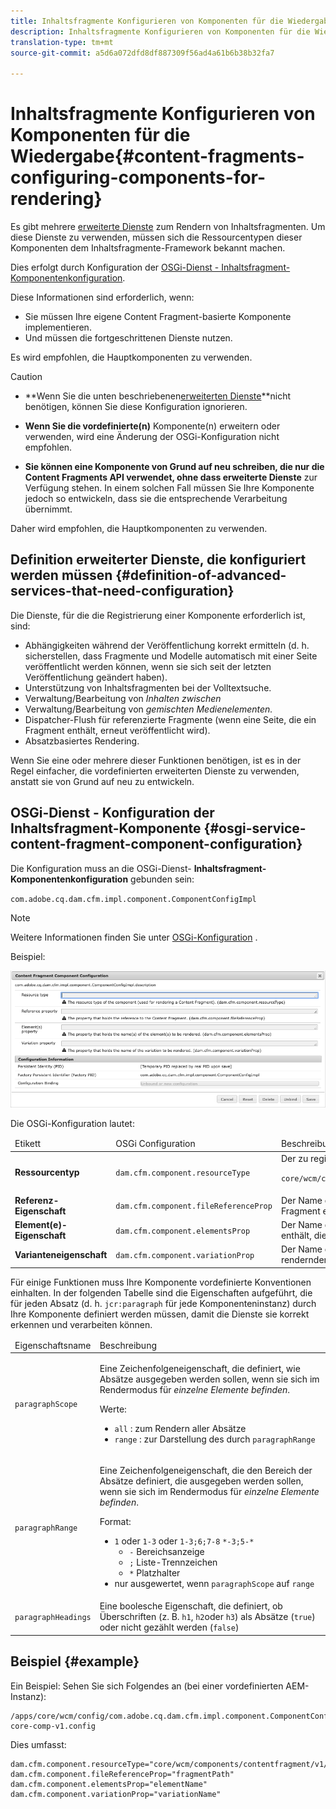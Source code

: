 ```yaml
---
title: Inhaltsfragmente Konfigurieren von Komponenten für die Wiedergabe
description: Inhaltsfragmente Konfigurieren von Komponenten für die Wiedergabe
translation-type: tm+mt
source-git-commit: a5d6a072dfd8df887309f56ad4a61b6b38b32fa7

---
```



# Inhaltsfragmente Konfigurieren von Komponenten für die Wiedergabe{#content-fragments-configuring-components-for-rendering}

Es gibt mehrere [erweiterte Dienste](#definition-of-advanced-services-that-need-configuration) zum Rendern von Inhaltsfragmenten. Um diese Dienste zu verwenden, müssen sich die Ressourcentypen dieser Komponenten dem Inhaltsfragmente-Framework bekannt machen.

Dies erfolgt durch Konfiguration der [OSGi-Dienst - Inhaltsfragment-Komponentenkonfiguration](#osgi-service-content-fragment-component-configuration).

Diese Informationen sind erforderlich, wenn:

* Sie müssen Ihre eigene Content Fragment-basierte Komponente implementieren.
* Und müssen die fortgeschrittenen Dienste nutzen.

Es wird empfohlen, die Hauptkomponenten zu verwenden.

>[!CAUTION]
>
>* **Wenn Sie die unten beschriebenen[erweiterten Dienste](#definition-of-advanced-services-that-need-configuration)**nicht benötigen, können Sie diese Konfiguration ignorieren.
   >
   >
* **Wenn Sie die vordefinierte(n)** Komponente(n) erweitern oder verwenden, wird eine Änderung der OSGi-Konfiguration nicht empfohlen.
   >
   >
* **Sie können eine Komponente von Grund auf neu schreiben, die nur die Content Fragments API verwendet, ohne dass erweiterte Dienste** zur Verfügung stehen. In einem solchen Fall müssen Sie Ihre Komponente jedoch so entwickeln, dass sie die entsprechende Verarbeitung übernimmt.
>
>
Daher wird empfohlen, die Hauptkomponenten zu verwenden.

## Definition erweiterter Dienste, die konfiguriert werden müssen {#definition-of-advanced-services-that-need-configuration}

Die Dienste, für die die Registrierung einer Komponente erforderlich ist, sind:

* Abhängigkeiten während der Veröffentlichung korrekt ermitteln (d. h. sicherstellen, dass Fragmente und Modelle automatisch mit einer Seite veröffentlicht werden können, wenn sie sich seit der letzten Veröffentlichung geändert haben).
* Unterstützung von Inhaltsfragmenten bei der Volltextsuche.
* Verwaltung/Bearbeitung von *Inhalten zwischen*
* Verwaltung/Bearbeitung von *gemischten Medienelementen.*
* Dispatcher-Flush für referenzierte Fragmente (wenn eine Seite, die ein Fragment enthält, erneut veröffentlicht wird).
* Absatzbasiertes Rendering.

Wenn Sie eine oder mehrere dieser Funktionen benötigen, ist es in der Regel einfacher, die vordefinierten erweiterten Dienste zu verwenden, anstatt sie von Grund auf neu zu entwickeln.

## OSGi-Dienst - Konfiguration der Inhaltsfragment-Komponente {#osgi-service-content-fragment-component-configuration}

Die Konfiguration muss an die OSGi-Dienst- **Inhaltsfragment-Komponentenkonfiguration** gebunden sein:

`com.adobe.cq.dam.cfm.impl.component.ComponentConfigImpl`

>[!NOTE]
>
>Weitere Informationen finden Sie unter [OSGi-Konfiguration](/help/implementing/deploying/overview.md#osgi-configuration) .

Beispiel:

![OSGi-Konfiguration Inhaltsfragment-Komponentenkonfiguration](assets/cf-component-configuration-osgi.png)

Die OSGi-Konfiguration lautet:

<table>
 <thead>
  <tr>
   <td>Etikett</td>
   <td>OSGi Configuration<br /> </td>
   <td>Beschreibung</td>
  </tr>
 </thead>
 <tbody>
  <tr>
   <td><strong>Ressourcentyp</strong></td>
   <td><code>dam.cfm.component.resourceType</code></td>
   <td>Der zu registrierende Ressourcentyp; z. B. <br /> <p><span class="cmp-examples-demo__property-value"><code>core/wcm/components/contentfragment/v1/contentfragment</code></code></p> </td>
  </tr>
  <tr>
   <td><strong>Referenz-Eigenschaft</strong></td>
   <td><code>dam.cfm.component.fileReferenceProp</code></td>
   <td>Der Name der Eigenschaft, die den Verweis auf das Fragment enthält; z. B. <code>fragmentPath</code> oder <code>fileReference</code></td>
  </tr>
  <tr>
   <td><strong>Element(e)-Eigenschaft</strong></td>
   <td><code>dam.cfm.component.elementsProp</code></td>
   <td>Der Name der Eigenschaft, die die Namen der Elemente enthält, die gerendert werden sollen; z. B.<code>elementName</code></td>
  </tr>
  <tr>
   <td><strong>Varianteneigenschaft</strong><br /> </td>
   <td><code>dam.cfm.component.variationProp</code></td>
   <td>Der Name der Eigenschaft, die den Namen der zu rendernden Variante enthält; z. B.<code>variationName</code></td>
  </tr>
 </tbody>
</table>

Für einige Funktionen muss Ihre Komponente vordefinierte Konventionen einhalten. In der folgenden Tabelle sind die Eigenschaften aufgeführt, die für jeden Absatz (d. h. `jcr:paragraph` für jede Komponenteninstanz) durch Ihre Komponente definiert werden müssen, damit die Dienste sie korrekt erkennen und verarbeiten können.

<table>
 <thead>
  <tr>
   <td>Eigenschaftsname</td>
   <td>Beschreibung</td>
  </tr>
 </thead>
 <tbody>
  <tr>
   <td><code>paragraphScope</code></td>
   <td><p>Eine Zeichenfolgeneigenschaft, die definiert, wie Absätze ausgegeben werden sollen, wenn sie sich im Rendermodus für <em>einzelne Elemente befinden</em>.</p> <p>Werte:</p>
    <ul>
     <li><code>all</code> : zum Rendern aller Absätze</li>
     <li><code>range</code> : zur Darstellung des durch <code>paragraphRange</code></li>
    </ul> </td>
  </tr>
  <tr>
   <td><code>paragraphRange</code></td>
   <td><p>Eine Zeichenfolgeneigenschaft, die den Bereich der Absätze definiert, die ausgegeben werden sollen, wenn sie sich im Rendermodus für <em>einzelne Elemente befinden</em>.</p> <p>Format:</p>
    <ul>
     <li><code>1</code> oder <code>1-3</code> oder <code>1-3;6;7-8</code> <code>*-3;5-*</code>
     <ul>
       <li><code>-</code> Bereichsanzeige</li>
       <li><code>;</code> Liste-Trennzeichen</li>
       <li><code>*</code> Platzhalter</li>
     </ul>
     </li>
     <li>nur ausgewertet, wenn <code>paragraphScope</code> auf <code>range</code></li>
    </ul> </td>
  </tr>
  <tr>
   <td><code>paragraphHeadings</code></td>
   <td>Eine boolesche Eigenschaft, die definiert, ob Überschriften (z. B. <code>h1</code>, <code>h2</code>oder <code>h3</code>) als Absätze (<code>true</code>) oder nicht gezählt werden (<code>false</code>)</td>
  </tr>
 </tbody>
</table>

## Beispiel {#example}

Ein Beispiel: Sehen Sie sich Folgendes an (bei einer vordefinierten AEM-Instanz):

```
/apps/core/wcm/config/com.adobe.cq.dam.cfm.impl.component.ComponentConfigImpl-core-comp-v1.config
```

Dies umfasst:

```
dam.cfm.component.resourceType="core/wcm/components/contentfragment/v1/contentfragment"
dam.cfm.component.fileReferenceProp="fragmentPath"
dam.cfm.component.elementsProp="elementName"
dam.cfm.component.variationProp="variationName"
```

